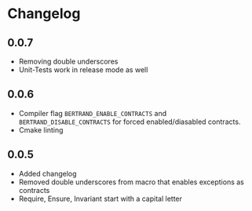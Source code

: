 # Changelog

## 0.0.7

*   Removing double underscores
*   Unit-Tests work in release mode as well

## 0.0.6

*   Compiler flag `BERTRAND_ENABLE_CONTRACTS` and `BERTRAND_DISABLE_CONTRACTS` for forced enabled/diasabled contracts. 
*   Cmake linting

## 0.0.5

*   Added changelog
*   Removed double underscores from macro that enables exceptions as contracts
*   Require, Ensure, Invariant start with a capital letter